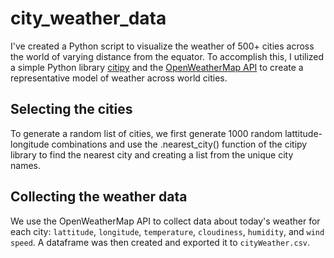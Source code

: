 # city_weather_data

I've created a Python script to visualize the weather of 500+ cities across the world of varying distance from the equator. To accomplish this, I utilized a simple Python library [citipy](https://pypi.python.org/pypi/citipy) and the [OpenWeatherMap API](https://openweathermap.org/api) to create a representative model of weather across world cities.

## Selecting the cities
To generate a random list of cities, we first generate 1000 random lattitude-longitude combinations and use the .nearest_city() function of the citipy library to find the nearest city and creating a list from the unique city names.

## Collecting the weather data
We use the OpenWeatherMap API to collect data about today's weather for each city: `lattitude`, `longitude`, `temperature`, `cloudiness`, `humidity`, and `wind speed`.  A dataframe was then created and exported it to `cityWeather.csv`.

